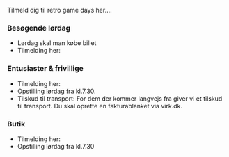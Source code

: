 <!-- BEGIN ARISE ------------------------------
Title:: "Tilmelding"

Author:: "Retro Game Days"
Description:: "Tilmelding"
Language:: "da"
Thumbnail:: "figur-150x150.png"
Published Date:: "2025-05-02"
Modified Date:: "2025-05-02"

toc:: "false"
process_markdown:: "true"
content_header:: "false"
---- END ARISE \\ DO NOT MODIFY THIS LINE ---->

Tilmeld dig til retro game days her....

### Besøgende lørdag
- Lørdag skal man købe billet
- Tilmelding her: 

### Entusiaster & frivillige
- Tilmelding her: 
- Opstilling lørdag fra kl.7.30.
- Tilskud til transport: For dem der kommer langvejs fra giver vi et tilskud til transport. Du skal oprette en fakturablanket via virk.dk.

### Butik
- Tilmelding her: 
- Opstilling lørdag fra kl.7.30
